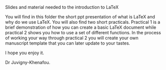 Slides and material needed to the introduction to LaTeX

You will find in this folder the short ppt presentation of what is LaTeX and why do we use LaTeX.
You will also find two short practicals. Practical 1 is a brief demonstration of how you can create a basic LaTeX document
while practical 2 shows you how to use a set of different functions. In the process of working your way through practical 2
you will create your own manuscript template that you can later update to your tastes.

I hope you enjoy it.

Dr Juvigny-Khenafou.
